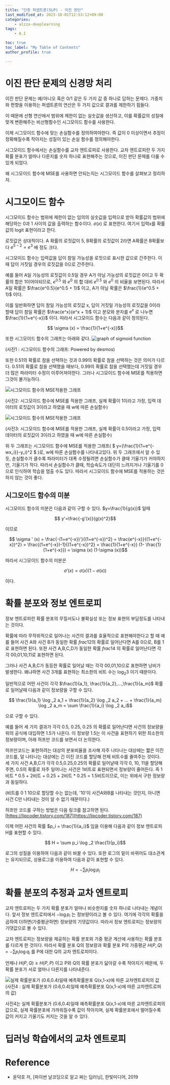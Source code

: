 ```yaml
---
title: "단층 퍼셉트론(SLP) - 이진 판단"
last_modified_at: 2023-10-01T12:53:12+09:00
categories:
    - alzza-deeplearning
tags:
    - A.I

toc: true
toc_label: "My Table of Contents"
author_profile: true

---
```


# 이진 판단 문제의 신경망 처리
이진 판단 문제는 예/아니오 혹은 0/1 같은 두 가지 값 중 하나로 답하는 문제다. 가중치와 편향을 이용하는 퍼셉트론의 연산은 두 가지 값으로 결과를 제한하기 힘들다.

이 때문에 선형 연산에서 범위에 제한이 없는 실숫값을 생산하고, 이를 확률값의 성질에 맞게 변환해주는 비선형함수인 시그모이드 함수를 사용한다.

이제 시그모이드 함수에 맞는 손실함수를 정의하여야한다. 즉 값이 0 이상이면서 추정이 정확해질수록 작아지는 성질이 있는 손실 함수를 정의해야한다.

시그모이드 함수에서는 손실함수를 교차 엔트로피로 사용한다. 교차 엔트로피란 두 가지 확률 분포가 얼마나 다른지를 숫자 하나로 표현해주는 것으로, 이진 판단 문제를 다룰 수 있게 되었다.

왜 시그모이드 함수에 MSE를 사용하면 안되는지는 시그모이드 함수를 살펴보고 정리하자.

# 시그모이드 함수
시그모이드 함수는 범위에 제한이 없는 임의의 실숫값을 입력으로 받아 확률값의 범위에 해당하는 0과 1 사이의 값을 출력하는 함수이다. $\sigma (x)$ 로 표현한다. 여기서 입력x를 확률값의 logit 표현이라고 한다. 

로짓값은 상대적이다. A 확률의 로짓값이 5, B확률의 로짓값이 2라면 A확률은 B확률보다 $e^{5-2} = e^3$ 배 정도 크다.

시그모이드 함수는 입력값을 답이 참일 가능성을 로짓으로 표시한 값으로 간주한다. 이때 답이 거짓일 경우의 로짓값을 0으로 간주한다.

예를 들어 A일 가능성의 로짓값이 0.5일 경우 A가 아닐 가능성의 로짓값은 0이고 두 확률의 합은 1이어야되므로, $e^0.5$ 와 $e^0$ 의 합 대비 $e^0.5$ 와 $e^0$ 의 비율을 보면된다. 따라서 A일 확률은 $\frac{e^0.5}{e^0.5 + 1}$ 이고, A가 아닐 확률은 $\frac{1}{e^0.5 + 1}$ 이다.

이를 일반화하면 답이 참일 가능성의 로짓값 x, 답이 거짓일 가능성의 로짓값을 0이라 할때 답이 참일 확률은 $\frac{e^x}{e^x + 1}$ 이고 분모와 분자를 $e^x$ 로 나누면 $\frac{1}{1+e^{-x}}$ 이다. 따라서 시그모이드 함수는 다음과 같이 정의된다.

$$ \sigma (x) = \frac{1}{1+e^{-x}}$$

또한 시그모이드 함수의 그래프는 아래와 같다.
![graph of sigmoid function](https://github.com/minchoCoin/minchoCoin.github.io/assets/62372650/b004a023-c67d-48a1-8486-f11186eea1af)

(사진1 : 시그모이드 함수의 그래프: Powered by desmos)

또한 0.51의 확률로 참을 선택하는 것과 0.99의 확률로 참을 선택하는 것은 의미가 다르다. 0.51의 확률로 참을 선택했을 때보다, 0.99의 확률로 참을 선택했는데 거짓일 경우 더 많은 파라미터 수정이 이루어져야한다. 그러나 시그모이드 함수에 MSE를 적용하면 그것이 불가능하다.

![시그모이드 함수의 MSE적용한 그래프](https://github.com/minchoCoin/minchoCoin.github.io/assets/62372650/09600ce2-9830-4ee5-afe9-24e57932bcfa)

(사진2: 시그모이드 함수에 MSE를 적용한 그래프, 실제 확률이 1이라고 가정, 입력 데이터의 로짓값이 3이라고 하였을 때 w에 따른 손실함수)

![시그모이드 함수의 MSE적용한 그래프](https://github.com/minchoCoin/minchoCoin.github.io/assets/62372650/5410590e-e0fe-4c9d-aba4-d09b584a46e4)

(사진3: 시그모이드 함수에 MSE를 적용한 그래프, 실제 확률이 0.5이라고 가정, 입력 데이터의 로짓값이 3이라고 하였을 때 w에 따른 손실함수)

위 두 그래프는 시그모이드 함수에 MSE를 적용한 그래프( $ y=(\frac{1}{1+e^{-wx_i}}-y_i)^2 $ )로, w에 따른 손실함수를 나타내고있다. 위 두 그래프에서 알 수 있듯, 손실함수가 클수록 파라미터가 대폭 수정될려면 손실함수가 클때 기울기가 커야하지만, 기울기가 작다. 따라서 손실함수가 클때, 학습속도가 대단히 느려지거나 기울기를 0으로 인식하여 학습을 멈출 수도 있다. 따라서 시그모이드 함수에 MSE를 적용하는 것은 하지 않는 것이 좋다.

## 시그모이드 함수의 미분
시그모이드 함수의 미분은 다음과 같이 구할 수 있다. $y=\frac{1}{g(x)}$ 일때

$$ y'=\frac{-g'(x)}{g(x)^2}$$

이므로

$$ \sigma ' (x) = \frac{-(1+e^{-x})'}{(1+e^{-x})^2} = \frac{e^{-x}}{(1+e^{-x})^2} = \frac{(1+e^{-x})-1}{(1+e^{-x})^2} = \frac{1}{1+e^{-x}} (1- \frac{1}{1+e^{-x}}) = \sigma (x) (1-\sigma (x))$$

따라서 시그모이드 함수의 미분은

$$\sigma ' (x) =  \sigma (x) (1-\sigma (x))$$

이다.

# 확률 분포와 정보 엔트로피
정보 엔트로피란 확률 분포의 무질서도나 불확실성 또는 정보 표현의 부담정도를 나타내는 것이다.

확률에 따라 무작위적으로 일어나는 사건의 결과를 효율적으로 표현해야한다고 할 때 예를 들어 사건 A와 사건 B가 동일한 확률 $frac{1}{2}$의 확률로 일어난다면 A를 0으로, B를 1로 표현하면 된다. 또한 사건 A,B,C,D가 동일한 확률 $frac{1}{4}$ 의 확률로 일어난다면 각각 00,01,10,11로 표현하면 된다.

그러나 사건 A,B,C가 동등한 확률로 일어날 때는 각각 00,01,10으로 표현하면 낭비가 발생한다. 왜냐하면 사건 3개를 표현하는 최소한의 비트 수는 $\log _2 3$ 이기 때문이다.

일반적으로 어떤 사건이 각각 $\frac{1}{a_1}, \frac{1}{a_2},...,\frac{1}{a_m}$ 확률로 일어날때 다음과 같이 정보량을 구할 수 있다.

$$ \frac{1}{a_1} \log _2 a_1 + \frac{1}{a_2} \log _2 a_2 + ... + \frac{1}{a_m} \log _2 a_m = \sum \frac{1}{a_i} \log _2 a_i$$

으로 구할 수 있다.

예를 들어 세 가지 결과가 각각 0.5, 0.25, 0.25 의 확률로 일어난다면 사건의 정보량을 위의 공식에 대입하면 1.5가 나온다. 이 정보량 1.5는 이 사건을 표현하기 위한 최소한의 정보량이며, 아래 허프만 코드를 보면서 더 논의한다.

허프만코드는 표현하려는 대상의 분포비율을 조사해 자주 나타나는 대상에는 짧은 이진 코드를, 덜 나타나는 대상에는 긴 이진 코드를 할당해 전체 비트수를 줄여주는 것이다. 세 가지 사건 A,B,C가 각각 0.5,0.25,0.25의 확률로 일어날때 각각 0, 10, 11을 할당해주면, 0.5의 확률로 자주 일어나는 사건은 1비트로 표현되면서 정보량이 줄어든다. 즉 1비트 * 0.5 + 2비트 + 0.25 + 2비트 * 0.25 = 1.5비트이므로, 이는 위에서 구한 정보량과 동일하다.

(비트를 0 1 10으로 할당할 수는 없는데, '10'이 사건A와B를 나타내는 것인지, 아니면 사건 C만 나타내는 것이 알 수 없기 때문이다.)

허프만 코드를 구하는 방법은 다음 링크를 참고하면 된다. [https://lipcoder.tistory.com/187](https://lipcoder.tistory.com/187)

이제 어떤 사건의 확률 $p_i = \frac{1}{a_i}$ 임을 이용해 다음과 같이 정보 엔트로피 H를 표현할 수 있다.

$$ H = \sum p_i \log _2 \frac{1}{p_i}$$

로그의 성질을 이용하여 다음과 같이 바꿀 수 있다. 또한 로그의 밑이 바뀌어도 대소관계는 유지되므로, 상용로그을 이용하여 다음과 같이 표현할 수 있다.

$$ H =- \sum p_i \log p_i$$

# 확률 분포의 추정과 교차 엔트로피
교차 엔트로피는 두 가지 확률 분포가 얼마나 비슷한지를 숫자 하나로 나타내는 개념이다. 앞서 정보 엔트로피에서 $-\log p_i$ 는 정보량이라고 볼 수 있다. 여기에 각각의 확률을 곱하여 더하면(가중평균하면) 정보량의 기댓값이다. 따라서 정보 엔트로피는 정보량의 기댓값으로 볼 수 있다.

교차 엔트로피는 정보량을 제공하는 확률 분포와 가중 평균 계산에 사용하는 확률 분포를 다르게 한 것이다. 따라서 확률 분포 Q의 정보량과 확률 분포 P의 가중평균 $H(P,Q) = -\sum p_i \log q_i$ 를 P에 대한 Q의 교차 엔트로피이다.

언제나 $H(P,Q)\geq H(P,P)$ 이고 P와 Q의 확률 분포가 닯아갈 수록 작아지기 때문에, 두 확률 분포가 서로 얼마나 다른지를 나타내준다.

![실제 확률분포가 (0.6,0.4)일때 예측확률분포 Q(x,1-x)에 따른 교차엔트로피의 값](https://github.com/minchoCoin/minchoCoin.github.io/assets/62372650/02f0749e-cd16-4b47-b370-c8faa47a96c4)
(사진4 : 실제 확률분포가 (0.6,0.4)일때 예측확률분포 Q(x,1-x)에 따른 교차엔트로피의 값)

사진4는 실제 확률분포가 (0.6,0.4)일때 예측확률분포 Q(x,1-x)에 따른 교차엔트로피의 값으로, 실제 확률분포에 가까워질수록 값이 작아지며, 실제 확률분포에서 멀어질수록 값이 커지고 기울기도 커지는 것을 알 수 있다.

# 딥러닝 학습에서의 교차 엔트로피

# Reference

 - 윤덕호 저, [파이썬 날코딩으로 알고 짜는 딥러닝], 한빛미디어, 2019